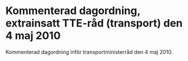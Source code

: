 # Kommenterad dagordning, extrainsatt TTE-råd (transport) den 4 maj 2010

Kommenterad dagordning inför transportministerråd den 4 maj 2010.
